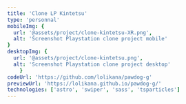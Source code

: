 ```yaml
---
title: 'Clone LP Kintetsu'
type: 'personnal'
mobileImg: {
  url: '@assets/project/clone-kintetsu-XR.png',
  alt: 'Screenshot Playstation clone project mobile'
}
desktopImg: {
  url: '@assets/project/clone-kintetsu.png',
  alt: 'Screenshot Playstation clone project desktop'
	}
codeUrl: 'https://github.com/lolikana/pawdog-g'
previewUrl: 'https://lolikana.github.io/pawdog-g/'
technologies: ['astro', 'swiper', 'sass', 'tsparticles']
---
```


